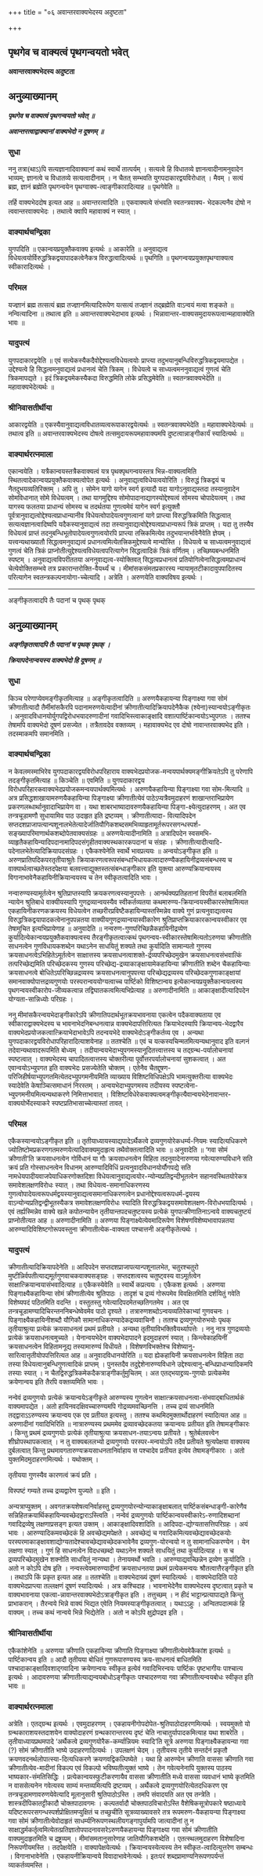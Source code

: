 +++
title = "०६ अवान्तरवाक्यभेदस्य अदुष्टता"

+++


## पृथगेव च वाक्यत्वं पृथगन्वयतो भवेत्

**अवान्तरवाक्यभेदस्य अदुष्टता**

## **अनुव्याख्यानम्**

***पृथगेव च वाक्यत्वं पृथगन्वयतो भवेत् ॥***

***अवान्तरत्वाद्वाक्यानां वाक्यभेदो न दूषणम् ॥***

### **सुधा**

ननु तत्रा(थाऽ)पि सत्यज्ञानादिवाक्यानां कथं स्वार्थे तात्पर्यम् । सत्यत्वे हि विधातव्ये ज्ञानत्वादीनामनुवादेन भाव्यम्; ज्ञानत्वे च विधातव्ये सत्यत्वादीनाम् । न चैतत् सम्भवति युगपदाकारद्वयविरोधात् । मैवम् । सत्यं ब्रह्म, ज्ञानं ब्रह्मेति पृथगन्वयेन पृथग्वाक्य-त्वाङ्गीकारादित्याह ॥ पृथगेवेति ॥

तर्हि वाक्यभेददोष इत्यत आह ॥ अवान्तरत्वादिति ॥ एकवाक्यत्वे संभवति स्वतन्त्रवाक्य- भेदकल्पनैव दोषो न त्ववान्तरवाक्यभेदः । तथात्वे क्वापि महावाक्यं न स्यात् ।

### **वाक्यार्थचन्द्रिका**

युगपदिति ॥ एकान्वयप्रयुक्तैकवाक्य इत्यर्थः ॥ आकारेति ॥ अनुवाद्यत्व विधेयत्वयोर्विरुद्धत्रिकद्वयापादकत्वेनैकत्र विरुद्धत्वादित्यर्थः ॥ पृथगिति ॥ पृथगन्वयप्रयुक्तपृथग्वाक्यत्व स्वीकारादित्यर्थः ।

### **परिमल**

यज्ज्ञानं ब्रह्म तत्सत्यं ब्रह्म तज्ज्ञानमित्यादिरूपेण यत्सत्यं तज्ज्ञानं तद्ब्रह्मेति वाऽन्वयं मत्वा शङ्कते ॥ नन्वित्यादिना ॥ तथात्व इति ॥ अवान्तरवाक्यभेदाभाव इत्यर्थः । भिन्नावान्तर-वाक्यसमुदायरूपत्वान्महावाक्येति भावः ॥

### **यादुपत्यं**

युगपदाकारद्वयेति ॥ एवं सत्येकस्यैकदैवोद्देश्यत्वविधेयत्वयोः प्राप्त्या तदुभयानुबन्धिविरुद्धत्रिकद्वयमापद्येत । उद्देश्यत्वे हि सिद्धत्वमनुवाद्यत्वं प्रधानत्वं चेति त्रिकम् । विधेयत्वे च साध्यत्वमननुवाद्यत्वं गुणत्वं चेति त्रिकमापद्यते । इदं त्रिकद्वयमेकस्यैकदा विरुद्धमिति लोके प्रसिद्धमेवेति ॥ स्वतन्त्रवाक्यभेदेति ॥ महावाक्यभेदेत्यर्थः ॥

### **श्रीनिवासतीर्थीया**

आकारद्वयेति ॥ एकस्यैवानुवाद्यत्वविधातव्यत्वरूपाकारद्वयेत्यर्थः ॥ स्वतन्त्रवाक्यभेदेति ॥ महावाक्यभेदेत्यर्थः ॥ तथात्व इति ॥ अवान्तरवाक्यभेदस्य दोषत्वे तत्समुदायरूपमहावाक्यमपि दुष्टत्वान्नाङ्गीकार्यं स्यादित्यर्थः ॥

### **वाक्यार्थरत्नमाला**

एकान्वयेति । यत्रैकान्वयस्तत्रैकवाक्यत्वं यत्र पृथक्पृथगन्वयस्तत्र भिन्न-वाक्यत्वमिति स्थितत्वादेकान्वयप्रयुक्तैकवाक्यत्वोपेत इत्यर्थः । अनुवाद्यत्वविधेयत्वयोरिति । विरुद्धं त्रिकद्वयं च नैतदुभयव्यतिरिक्तम् । अपि तु । सोमेन यागो यागेन स्वर्ग इत्यादौ यदा यागोऽनुवाद्यस्तदा तस्यानुवादेन सोमविधानात् सोमे विधेयत्वम् । तथा यागमुद्दिश्य सोमोपादानाद्यागस्योद्देश्यत्वं सोमस्य चोपादेयत्वम् । तथा यागस्य फलतया प्राधान्यं सोमस्य च तदर्थतया गुणत्वमेवं यागेन स्वर्ग इत्युक्तौ पूर्वत्रानुवाद्यत्वोद्देश्यत्वप्राधान्यानीव विधेयत्वोपादेयत्वगुणत्वानां यागे प्राप्त्या विरुद्धत्रिकमिति सिद्धत्वात् सत्यत्वज्ञानत्वादिष्वपि यदैकस्यानुवाद्यत्वं तदा तस्यानुवाद्यत्वोद्देश्यत्वप्राधान्यरूपं त्रिकं प्राप्तम् । यदा तु तस्यैव विधेयत्वं प्राप्तं तदनुबन्धिभूतोपादेयत्वगुणत्वयोरपि प्राप्त्या तत्त्रिकमित्येव तदुभयान्तर्भावेनैवेति ज्ञेयम् । यत्त्वन्यथाख्यातौ सिद्धत्वमनुवाद्यत्वं प्रधानत्वमित्येतत्त्रिकमुद्देश्यत्वे मान्योस्ति । विधेयत्वे च साध्यत्वमनुवाद्यत्वं गुणत्वं चेति त्रिकं प्राप्नोतीत्युद्देश्यत्वविधेयत्वपरित्यागेन सिद्धत्वादिकं त्रिकं वर्णितम् । तच्छिष्यबन्धनमिति स्पष्टम् । अनुवाद्यत्वविपरीततया अननुवाद्यत्व-स्योक्तिवत् सिद्धत्वप्रधानत्वं प्रतियोगित्वेनासिद्धत्वमप्राधान्यं चेत्येवोक्तिसम्भवे तत्र प्रकारान्तरोक्ति-वैयर्थ्यं च । मीमांसकसंमतप्रकारस्य न्यायामृतटीकादावुपपादितस्य परित्यागेन स्वतन्त्रकल्पनायोगा-च्चेत्यादि । अत्रेति । अरुणयेति वाक्यविषय इत्यर्थः ।

------------------------------------------------------------------------

अङ्गीकृतत्वादपि तैः पदानां च पृथक् पृथक्

## **अनुव्याख्यानम्**

***अङ्गीकृतत्वादपि तैः पदानां च पृथक् पृथक् ।***

***क्रियापदेनान्वयस्य वाक्यभेदो हि दूषणम् ॥***

### **सुधा**

किञ्च परेणाप्येवमङ्गीकृतमित्याह ॥ अङ्गीकृतत्वादिति ॥ अरुणयैकहायन्या पिङ्गाक्ष्या गवा सोमं क्रीणातीत्यादौ तैर्मीमांसकैरपि पदानामरुणयेत्यादीनां क्रीणातीत्यादिक्रियापदेनैकैक (श्येना)स्यान्वयोऽङ्गीकृतः । अनुवादविधानयोर्युगपद्विरोधभयादरुणादीनां गवादिभिस्त्वाकाङ्क्षादि वशात्पार्ष्टिकान्वयोऽभ्युपगतः । ततश्च तेषामपि वाक्यभेदो दूषणं प्रसज्येत । तत्रैतावदेव वक्तव्यम् । महावाक्यभेद एव दोषो नावान्तरवाक्यभेद इति । तदस्माकमपि समानमिति ।

### **वाक्यार्थचन्द्रिका**

न केवलमस्माभिरेव युगपदाकारद्वयविरोधपरिहाराय वाक्यभेदप्रयोजक-मन्वयपार्थक्यमङ्गीक्रियतेऽपि तु परेणापि तदङ्गीकृतमित्याह ॥ किञ्चेति ॥ एवमिति ॥ युगपदाकारद्वय विरोधपरिहारकवाक्यभेदप्रयोजकमन्वयपार्थक्यमित्यर्थः । अरुणयैकहायिन्या पिङ्गाक्ष्या गवा सोम-मित्यादि ॥ अत्र प्रसिद्धशाखायामरुणयैकहायिन्या पिङ्गाक्ष्या क्रीणातीत्येवं पाठेऽप्यत्रैवमुदाहरणं शाखान्तराभिप्रायेण प्रकरणलब्धार्थानुवादाभिप्रायेण वा । यथा शाबरभाष्यादावरुणयैकहायिन्या पिङ्गा-क्ष्येत्युदाहरणम् । अत एव तन्त्रचूडामणौ सुधायामिव पाठ उदाहृत इति द्रष्टव्यम् । क्रीणातीत्यादा- वित्यादिपदेन सप्तदशप्राजापत्यान्पशूनालभेतेत्यादेर्जातियौगिकशब्दसमभिव्याहृतामूर्तरूपरसगन्धस्पर्श- सङ्ख्यापरिमाणार्थकशब्दोपेतवाक्यसंग्रहः ॥ अरुणयेत्यादीनामिति ॥ अत्रादिपदेन स्वसमभि-व्याहृतैकहायिन्यादिपदानामादिपदसंगृहीतवाक्यस्थकारकपदानां च संग्रहः । क्रीणातीत्यादीत्यादि-पदेनालभेतेत्यादिक्रियापदसंग्रहः । एकैकश्येनेति स्वार्थे भावप्रत्ययः ॥ अन्वयोऽङ्गीकृत इति ॥ अरुणप्रातिपदिकपरतृतीयाश्रुतेः क्रियाकरणत्वरूपसंबन्धाभिधायकत्वादारुण्यैकहायिनीद्रव्यसंबन्धस्य च वाक्यार्थत्वाच्छतेस्तदपेक्षया बलवत्त्वाद्युक्तस्तत्संबन्धाङ्गीकार इति युक्त्या आरुण्यक्रियान्वयस्य विगानाभावेनैकहायिनीक्रियान्वयस्य च तेन स्वीकृतत्वादिति भावः ।

नन्वारुण्यस्यामूर्तत्वेन श्रुतिप्राप्तस्यापि क्रयकरणत्वस्यानुपपत्तेः । आनर्थक्यप्रतिहतानां विपरीतं बलाबलमिति न्यायेन श्रुतिबाधे वाक्यीयस्यापि गुणद्रव्यान्वयस्यैव स्वीकर्तव्यतया कथमारुण्य-क्रियान्वयस्वीकारस्तेषामित्यत एकहायिनीकरणकक्रयस्य विधेयत्वेन तच्छरीरप्रविष्टैकहायिन्यास्तस्मिन्नेव वाक्ये गुणं प्रत्यनुवाद्यत्वस्य विरुद्धत्रिकद्वयापादकत्वेनानुपपन्नतया वाक्यीयगुणद्रव्यान्वयास्वीकारेण श्रुतिप्राप्तक्रियाकारकान्वयस्वीकार एव तेषामुचित इत्यभिप्रायेणाह ॥ अनुवादेति ॥ नन्वरुण-गुणपरिच्छिन्नैकहायिनीद्रव्येण कुर्यादित्येकान्वयप्रयुक्तैकवाक्यत्वस्य तैरङ्गीकृतत्वात्कथं पृथगन्वय-स्वीकारस्तेषामित्यतोऽरुणया क्रीणातीति साधनत्वेन गुणविधायकशब्देन यथाऽनेन साधयितुं शक्यते तथा कुर्यादिति सामान्यतो गुणस्य क्रयसाधनत्वेऽभिहितेऽमूर्तत्वेन साक्षात्तस्य क्रयसाधनत्वाशक्ते-र्द्रव्यपरिच्छेदमुखेन क्रयसाधनत्वसंभवात्किं तत्परिच्छेद्यमिति परिच्छेदकस्य गुणस्य परिच्छेद्य-द्रव्याकाङ्क्षायामेकहायिन्या क्रीणातीति शब्देन चैकहायिन्याः क्रयसाधनत्वे बोधितेऽपरिच्छिन्नद्रव्यस्य क्रयसाधनत्वानुपपत्त्या परिच्छेद्यद्रव्यस्य परिच्छेदकगुणाकाङ्क्षायां समानवाक्योपात्तद्रव्यगुणयोः परस्परान्वययोग्यत्वाच्च पार्ष्टिको विशिष्टान्वय इत्येकान्वयप्रयुक्तैकान्वयत्वस्य पृथगन्वयस्वीकारोप-जीव्यकत्वान्न तद्विघातकत्वमित्यभिप्रेत्याह ॥ अरुणादीनामिति ॥ आकाङ्क्षादीत्यादिपदेन योग्यता-सान्निध्योः परिग्रहः ।

ननु मीमांसकैरन्वयभेदाङ्गीकारेऽपि क्रीणातिपदार्थभूतक्रयभावनाया एकत्वेन पदैकवाक्यताया एव स्वीकाराद्वाक्यभेदस्य च भावनाभेदनिबन्धनत्वान्न वाक्यभेदापत्तिरित्यतः क्रियाभेदस्यापि क्रियान्वय-भेदद्वारैव वाक्यभेदप्रयोजकत्वात्क्रियाभेदाभावेऽपि तदन्वयभेदे वाक्यभेदोऽङ्गीकर्तव्य एव । अन्यथा युगपदाकारद्वयविरोधापरिहारादित्याशयेनाह ॥ ततश्चेति ॥ एवं च यत्कस्यचिन्मतमित्यन्यथानुवाद इति वल्गनं तदेवान्यथावादरूपमिति बोध्यम् । तदीयान्वयभेदाभ्युपगमस्यानूदितत्त्वात्तस्य च तद्ग्रन्थ-पर्यालोचनायां स्पष्टत्वात् । वाक्यभेदस्य चापादितत्वात्तस्य चोक्तरीत्या पूर्वोत्तरपर्यालोचनायां सुशकत्वात् । अत एवान्वयोऽभ्युपगत इति वाक्यभेदः प्रसज्येतेति चोक्तम् । एतेनैव चैतद्दूषण-परिजिहीर्षयाभ्युपगतमित्येतदभ्युपगमनीयमिति व्याख्याय विशिष्टविधिपक्षेऽपि भामत्युक्तरीत्या वाक्यभेदः स्यादेवेति केषाञ्चित्समाधानं निरस्तम् । अन्वयभेदाभ्युपगमस्य तदीयस्य स्पष्टत्वेना-भ्युपगमनीयमित्यन्यथाकरणे निमित्ताभावात् । विशिष्टविधेरेकवाक्यत्वमङ्गीकृत्यैवान्वयभेदेनावान्तर-वाक्ययोर्भेदस्याकरे स्पष्टप्रतिभासाच्चेत्यास्तां तावत् ।

### **परिमल**

एकैकस्यान्वयोऽङ्गीकृत इति ॥ तृतीयाध्यायस्याद्यपादेऽर्थैकत्वे द्रव्यगुणयोरेकधर्म्य-नियमः स्यादित्यधिकरणे ज्योतिष्टोमप्रकरणगतमरुणयेत्यादिवाक्यमुदाहृत्य तथैवोक्तत्वादिति भावः ॥ अनुवादेति ॥ ‘गवा सोमं क्रीणाती’ति क्रयसाधनत्वेन गोर्विधानं या गौः क्रयसाधनत्वेन विहिता तदनुवादेनारुणया गवेत्यारुण्यविधाने सति क्रयं प्रति गोस्साधनत्वेन विधानम् आरुण्यादिविधिं प्रत्यनुवादविधानयोर्यौगपद्ये सति नामधेयपादीयवाजपेयाधिकरणोक्तदिशा विधेयत्वानुवाद्यत्वयोर-न्योन्यप्रतिद्वन्दीभूतत्वेन सहानवस्थितयोरेकत्र समावेशलक्षणविरोधः स्यात् । तथा विधेयत्व-समानाधिकरणस्य गुणत्वोपादेयत्वरूपधर्मद्वयस्यानुवाद्यत्वसमानाधिकरणत्वेन प्रधानोद्देश्यत्वरूपधर्म-द्वयस्य वाऽन्योन्यप्रतिद्वन्द्वीभूतस्यैकत्र समावेशलक्षणविरोधः स्यादिति विरुद्धत्रिकद्वयसमावेशलक्षण-विरोधभयादित्यर्थः । एवं तर्ह्यस्मिन्नेव वाक्ये खले कपोतन्यायेन तृतीयान्तपदचतुष्टयस्य प्रत्येकं युगपत्क्रीणातिनाऽन्वये वाक्यचतुष्टयं प्राप्नोतीत्यत आह ॥ अरुणादीनामिति ॥ अरुणया पिङ्गाक्ष्येत्येवमादिरूपेण विशेषणविशेष्यभावापन्नतया आरुण्यादिविशिष्टगोरूपवस्तुना क्रीणातीत्येक-वाक्यता पश्चात्तनी अङ्गीकृतेत्यर्थः ।

### **यादुपत्यं**

क्रीणातीत्यादिक्रियापदेनेति ॥ आदिपदेन सप्तदशप्राजापत्यान्पशूनालभेत, चतुरश्चतुरो मुष्टीन्निर्वपतीत्याद्यमूर्तगुणवाचकवाक्यसङ्ग्रहः । सप्तदशत्वस्य चतुष्ट्वस्य वाऽमूर्तत्वेन साक्षात्क्रियान्वयासंभवादित्याह ॥ एकैकस्येवेति ॥ स्वार्थे कप्रत्ययः । एकैकश इत्यर्थः । अरुणया पिङ्गाक्ष्यैकहायिन्या सोमं क्रीणातीत्येव श्रुतिपाठः । तादृशं च द्रव्यं गोरूपमेव विवक्षितमिति दर्शयितुं गवेति विशेष्यपदं पठितमिति वदन्ति । वस्तुतस्तु गवेत्यादिपदमेतच्छतिगतमेव । अत एव तन्त्रचूडामण्यादिचिरन्तननिबन्धेष्वेवमेव पाठो दृश्यते । तत्रारुणशब्दोऽन्वयव्यतिरेकाभ्यां गुणवचनः । पिङ्गाक्ष्यैकहायिनीशब्दौ यौगिकौ सामानाधिकरण्यादेकद्रव्यवाचिनौ । ततश्च द्रव्यगुणयोरुभयोः पृथक् तृतीयाश्रुत्या प्रत्येकं क्रयसाधनत्वं प्रथमं प्रतीयते । अन्यथा तृतीयाविभक्तिवैयर्थ्यापत्तेः । ननु नात्र गुणद्रव्ययोः प्रत्येकं क्रयसाधनत्वमुच्यते । येनान्वयभेदेन वाक्यभेदापादने इदमुदाहरणं स्यात् । किन्त्वेकाहयिनीं क्रयसाधनत्वेन विहितामनूद्य तस्यामारुण्यं विधीयते । विशेषणविभक्तेश्च विशेष्यानु-सारित्वात्तृतीयोपपत्तिरित्यत आह ॥ अनुवादविधानयोरिति ॥ यदा ह्येकहायिनी क्रयसाधनत्वेन विहिता तदा तस्या विधेयत्वानुबन्धिगुणत्वादिकं प्राप्तम् । पुनस्तदैव तदुद्देशेनारुण्यविधाने उद्देश्यत्वानु-बन्धिप्राधान्यादिकमपि तस्याः स्यात् । न चैतद्विरुद्धत्रिकमेकदैकत्राङ्गीकर्तुमुचितम् । अत एतद्भयाद्द्रव्य-गुणयोः प्रत्येकमेव क्रयेणान्वय इति तैरपि वक्तव्यमिति भावः ।

नन्वेवं द्रव्यगुणयोः प्रत्येकं क्रयान्वयेऽङ्गीकृते आरुण्यस्य गुणत्वेन साक्षात्क्रयसाधनत्वा-संभवाद्बाधितार्थकं वाक्यमापद्येत । अतो हायिनवदक्षिवच्चारुण्यमपि गोद्रव्यमवच्छिनत्ति । तच्च द्रव्यं साधनमिति तद्द्वाराऽऽरुण्यस्य क्रयान्वय एक एव प्रतीयत इत्यस्तु । ततश्च कथमिदमुक्तार्थोदाहरणं स्यादित्यत आह ॥ अरुणादीनां गवादिभिरिति ॥ नात्रारुण्यस्य प्रथममेव द्रव्यावच्छेदकतया क्रयान्वयः प्रतीयत इति तेषामङ्गीकारः । किन्तु प्रथमं द्रव्यगुणयोः प्रत्येकं तृतीयाश्रुत्या क्रयसाधन-तयाऽन्वयः प्रतीयते । श्रुतेर्बलवत्त्वेन शीघ्रोपस्थापकत्वात् । न तु वाक्यबललभ्यो द्रव्यगुणयोः परस्पर-मन्वयोऽपि तदैव प्रतीयते श्रुत्यपेक्षया वाक्यस्य दुर्बलत्वात् किन्तु प्रथमावगतारुण्यक्रयसाधनतानिर्वाहाय स पश्चादेव प्रतीयत इत्येव तेषामङ्गीकारः । अतो युक्तमिदमुदाहरणमित्यर्थः । यथोक्तम् ।

तृतीयया गुणस्यैव कारणत्वं क्रयं प्रति ।

विस्पष्टं गम्यते तच्च द्रव्यद्वारेण युज्यते ॥ इति ।

अन्यत्राप्युक्तम् । अवगतक्रयशेषत्वनिर्वाहस्तु द्रव्यगुणयोरन्योन्याकाङ्क्षाबलात् पार्ष्टिकसंबन्धाङ्गी-कारेणैव सन्निहितक्रयार्थिकहायिन्यवच्छेदद्वाराऽस्त्विति । नन्वेवं द्रव्यगुणयोः पार्ष्टिकान्वयस्वीकारेऽ-रुणादिशब्दानां गवादिद्रव्येषु लक्षणाप्रसङ्ग इत्यत उक्तम् । आकाङ्क्षादिवशादिति ॥ आदिपदा-द्योग्यतासत्तिपरिग्रहः । अयं भावः । आरुण्यादिकमवच्छेदकं हि अवच्छेद्यमपेक्षते । अवच्छेद्यं च गवादिकमित्यवच्छेद्यावच्छेदकयोः परस्परमाकाङ्क्षावशाद्योग्यतादेश्चावच्छेद्यावच्छेदकभावेनैव द्रव्यगुण-योरन्वयो न तु सामानाधिकरण्येन । येन लक्षणा स्यात् । गुणं हि साधनत्वेन विदधच्छब्दो यथाऽनेन शक्यते साधयितुं तथा कुर्यादित्याह । स च द्रव्यपरिच्छेदमुखेन शक्नोति साधयितुं नान्यथा । तेनायमर्थो भवति । आरुण्याद्यवच्छिन्नेन द्रव्येण कुर्यादिति । अतो न कोऽपि दोष इति । नन्वस्त्वेवमारुण्यादीनां क्रयसाधनतया प्रथमं प्रत्येकमन्वयः श्रौतत्वात्तैरङ्गीकृत इति । तथाऽपि किं प्रकृत इत्यत आह ॥ ततश्चेति ॥ वाक्यभेदाख्यं दूषणं स्यादित्यर्थः । वाक्यभेदादिति पाठे वाक्यभेदप्राप्त्या तल्लक्षणं दूषणं स्यादित्यर्थः । अत्र कश्चिदाह । भावनाभेदेनैव वाक्यभेदस्य दृष्टत्वात् प्रकृते च वाक्यभावनाया एकत्वा-न्नावान्तरवाक्यभेदोऽत्राङ्गीकृत इति । तत्तुच्छम् । न हीदं भाट्टान्प्रत्यापाद्यते किन्तु प्राभाकरान् । तैरन्वये भिन्ने वाक्यं भिद्यत एवेति नियमस्याङ्गीकृतत्वात् । यथाऽऽहुः । अन्वितपदात्मकं हि वाक्यम् । तच्च कथं नान्वये भिन्ने भिद्येतेति । अतो न कोऽपि क्षुद्रोपद्रव इति ।

### **श्रीनिवासतीर्थीया**

एकैकांशेनेति ॥ अरुणया क्रीणाति एकहायिन्या क्रीणाति पिङ्गाक्ष्या क्रीणातीत्येवमेकैकांश इत्यर्थः ॥ पार्ष्टिकान्वय इति ॥ आदौ तृतीयया बोधितं गुणरूपारुण्यस्य क्रय-साधनत्वं बाधितमिति पश्चादाकाङ्क्षादिवशाद्गवादिना क्रयेणान्वयः स्वीकृत इत्येवं गवादिभिरन्वयः पार्ष्टिकः पृष्टभागीयः पाश्चात्य इत्यर्थः । आदावरुणया क्रीणातीत्याद्यन्वयबोधोऽङ्गीकृतः पश्चादरुणया गवा क्रीणातीत्यन्वयबोधः स्वीकृत इति भावः ॥

### **वाक्यार्थरत्नमाला**

अत्रेति । एतद्ग्रन्थ इत्यर्थः । एवमुदाहरणम् । एकहायनीगोपदोपेत-श्रुतिपाठोदाहरणमित्यर्थः । स्वयमुक्तो यो ग्रन्थकाराशयस्तदाशयेन वाक्योदाहरणं ग्रन्थकारान्तरस्य दृष्टं चेति नाचातुर्यापादकमित्याह यथा शाबरेति । तृतीयाध्यायप्रथमपादे ‘अर्थैकत्वे द्रव्यगुणयोरैक-कर्म्यान्नियमः स्यादि’ति सूत्रे अरुणया पिङ्गाक्ष्यैकहायन्या गवा (?) सोमं क्रीणातीति भाष्ये उदाहरणादित्यर्थः । उपलक्षणं चेदम् । तृतीयस्य तृतीये सन्तर्दनं प्रकृतौ क्रयणवदनर्थलोपात्स्या-दित्यधिकरणे क्रयणवद्विकल्पिष्येते । यथा हि आरुण्येन क्रीणाति वाससा क्रीणाति गवा क्रीणातीत्येव-मादीनां विकल्प एवं विकल्पो भविष्यतीत्युक्तं भाष्ये । तेन गवेत्यनेनापि युक्तस्य पाठस्य भाष्यकार-संमतिसिद्धिः । प्रत्येकान्वयस्फुटीकरणायैव वाससा क्रीणातीति मध्ये वाससा व्यवधानं भाष्ये कृतमिति न वाससेत्यनेन गवेत्यस्य साम्यं मन्तव्यमित्यपि द्रष्टव्यम् । अर्थैकत्वे द्रव्यगुणयोरित्येतदधिकरण एव तन्त्रचूडामणावरुणयेवेत्यादि मूलानुसारी श्रुतिपाठोऽस्ति । तमपि संवादयति अत एव तन्त्रेति । शास्त्रदीपिकातट्टीकादौ चोक्तपाठावगमः । कल्पतर्वादौ चोक्तपाठविचारोऽस्ति वैशेषिकसूत्रोपकारे षष्ठाध्याये यदिष्टरूपरसगन्धस्पर्शप्रोक्षितमप्युक्षितं च तच्छुचीति सूत्रव्याख्यावसरे तत्र रूपमरुण-यैकहायन्या पिङ्गाक्ष्या गवा सोमं क्रीणातीत्येवोदाहृतं साधर्म्यनिरूपणस्थलीयगङ्गापुर्यामपि जात्यादीनां तु न साक्षाद्धर्मकर्तृत्वमित्येतत्प्रतिज्ञातोपपादनावसरेऽरुणयैकहायन्या पिङ्गाक्ष्या गवा सोमं क्रीणातीति वाक्यमुदाहृतमिति च द्रष्ट्रव्यम् । मीमांसमतानुसारेणाह जातियौगिकशब्देति । एतत्स्थलमुदाहरण विशेषादिना निरूपणीयमस्ति । तदपेक्षयेति । वाक्यापेक्षयेत्यर्थः । क्रियान्वयस्येत्यस्य तेन स्वीकृत-त्वादित्युत्तरेण सम्बन्धः । विगानाभावेनेति । एकहायनीक्रियान्वये विवादाभावेनेत्यर्थः । इतःपरं शब्दप्रामाण्यनिरूपणपर्यन्तं व्याकर्तव्यमस्ति ।

